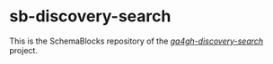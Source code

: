 # sb-discovery-search

This is the SchemaBlocks repository of the [*ga4gh-discovery-search*](https://github.com/ga4gh-discovery/ga4gh-discovery-search)
project.